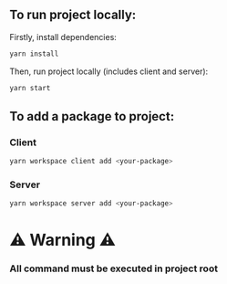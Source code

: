 ## To run project locally:

Firstly, install dependencies:

```bash
yarn install
```

Then, run project locally (includes client and server):

```bash
yarn start
```

## To add a package to project:

### Client

```bash
yarn workspace client add <your-package>
```

### Server

```bash
yarn workspace server add <your-package>
```

# ⚠️ Warning ⚠️

### All command must be executed in project root
